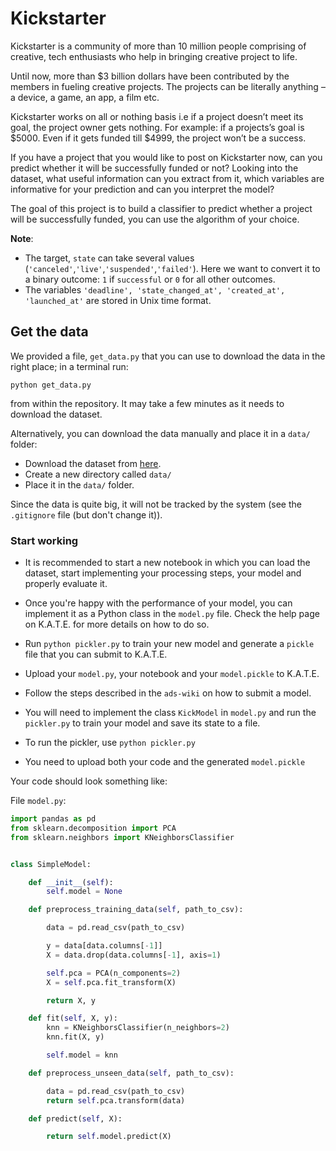 # Kickstarter

Kickstarter is a community of more than 10 million people comprising of creative, tech enthusiasts who help in bringing creative project to life.

Until now, more than $3 billion dollars have been contributed by the members in fueling creative projects.
The projects can be literally anything – a device, a game, an app, a film etc.

Kickstarter works on all or nothing basis i.e if a project doesn’t meet its goal, the project owner gets nothing.
For example: if a projects’s goal is $5000. Even if it gets funded till $4999, the project won’t be a success.

If you have a project that you would like to post on Kickstarter now, can you predict whether it will be successfully funded or not? Looking into the dataset, what useful information can you extract from it, which variables are informative for your prediction and can you interpret the model?

The goal of this project is to build a classifier to predict whether a project will be successfully funded, you can use the algorithm of your choice.

**Note**:
* The target, `state` can take several values (`'canceled'`,`'live'`,`'suspended'`,`'failed'`). Here we want to convert it to a binary outcome: `1` if `successful` or `0` for all other outcomes.
* The variables `'deadline', 'state_changed_at', 'created_at', 'launched_at'` are stored in Unix time format.

## Get the data

We provided a file, `get_data.py` that you can use to download the data in the right place; in a terminal run:
```
python get_data.py
```
from within the repository. It may take a few minutes as it needs to download the dataset.

Alternatively, you can download the data manually and place it in a `data/` folder:
* Download the dataset from [here](https://s3-eu-west-1.amazonaws.com/kate-datasets/kickstarter/train.zip).
* Create a new directory called `data/`
* Place it in the `data/` folder.

Since the data is quite big, it will not be tracked by the system (see the `.gitignore` file (but don't change it)).


### Start working

* It is recommended to start a new notebook in which you can load the dataset, start implementing your processing steps, your model and properly evaluate it.
* Once you're happy with the performance of your model, you can implement it as a Python class in the `model.py` file. Check the help page on K.A.T.E. for more details on how to do so.
* Run `python pickler.py` to train your new model and generate a `pickle` file that you can submit to K.A.T.E.
* Upload your `model.py`, your notebook and your `model.pickle` to K.A.T.E.

* Follow the steps described in the `ads-wiki` on how to submit a model.
* You will need to implement the class `KickModel` in `model.py` and run the `pickler.py` to train your model and save its state to a file.
* To run the pickler, use `python pickler.py`
* You need to upload both your code and the generated `model.pickle`

Your code should look something like:

File `model.py`:

```python
import pandas as pd
from sklearn.decomposition import PCA
from sklearn.neighbors import KNeighborsClassifier


class SimpleModel:

    def __init__(self):
        self.model = None

    def preprocess_training_data(self, path_to_csv):

        data = pd.read_csv(path_to_csv)

        y = data[data.columns[-1]]
        X = data.drop(data.columns[-1], axis=1)

        self.pca = PCA(n_components=2)
        X = self.pca.fit_transform(X)

        return X, y

    def fit(self, X, y):
        knn = KNeighborsClassifier(n_neighbors=2)
        knn.fit(X, y)

        self.model = knn

    def preprocess_unseen_data(self, path_to_csv):

        data = pd.read_csv(path_to_csv)
        return self.pca.transform(data)

    def predict(self, X):

        return self.model.predict(X)
```